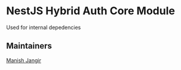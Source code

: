 # NestJS Hybrid Auth Core Module

Used for internal depedencies

## Maintainers

[Manish Jangir](https://facebook.com/mjangir)
